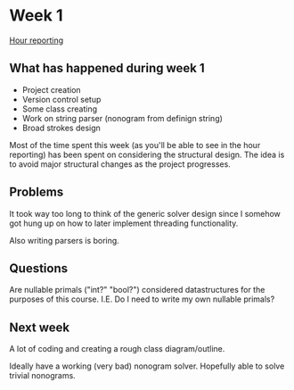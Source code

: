 # Week 1

[Hour reporting](https://github.com/saskeli/NonogramSolver_TiRa/blob/master/Documentation/Hour_reporting.md)

## What has happened during week 1

* Project creation
* Version control setup
* Some class creating
* Work on string parser (nonogram from definign string)
* Broad strokes design

Most of the time spent this week (as you'll be able to see in the hour reporting) 
has been spent on considering the structural design. The idea is to avoid major structural
changes as the project progresses.

## Problems

It took way too long to think of the generic solver design since I somehow got hung up on how to later 
implement threading functionality.

Also writing parsers is boring.

## Questions

Are nullable primals ("int?" "bool?") considered datastructures for the purposes of this course. I.E. Do I need to write my own nullable primals?

## Next week

A lot of coding and creating a rough class diagram/outline.

Ideally have a working (very bad) nonogram solver. Hopefully able to solve trivial nonograms.

